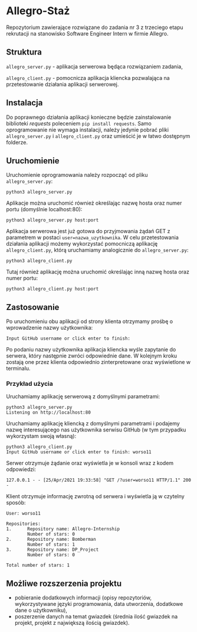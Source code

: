# Allegro-Staż
Repozytorium zawierające rozwiązane do zadania nr 3 z trzeciego etapu rekrutacji na stanowisko Software Engineer Intern w firmie Allegro.

## Struktura
`allegro_server.py` - aplikacja serwerowa będąca rozwiązaniem zadania,

`allegro_client.py` - pomocnicza aplikacja kliencka pozwalająca na przetestowanie działania aplikacji serwerowej.

## Instalacja
Do poprawnego działania aplikacji konieczne będzie zainstalowanie biblioteki *requests* poleceniem `pip install requests`.
Samo oprogramowanie nie wymaga instalacji, należy jedynie pobrać pliki `allegro_server.py` i `allegro_client.py` oraz umieścić je w łatwo dostępnym folderze.

## Uruchomienie
Uruchomienie oprogramowania należy rozpocząć od pliku `allegro_server.py`:
```
python3 allegro_server.py
```
Aplikacje można uruchomić również określając nazwę hosta oraz numer portu (domyślnie localhost:80):
```
python3 allegro_server.py host:port
```

Aplikacja serwerowa jest już gotowa do przyjmowania żądań GET z parametrem w postaci `user=nazwa_uzytkownika`.
W celu przetestowania działania aplikacji możemy wykorzystać pomocniczą aplikację `allegro_client.py`, którą uruchamiamy analogicznie do `allegro_server.py`:
```
python3 allegro_client.py
```
Tutaj również aplikację można uruchomić określając inną nazwę hosta oraz numer portu:
```
python3 allegro_client.py host:port
```

## Zastosowanie
Po uruchomieniu obu aplikacji od strony klienta otrzymamy prośbę o wprowadzenie nazwy użytkownika:
```
Input GitHub username or click enter to finish:
```
Po podaniu nazwy użytkownika aplikacja kliencka wyśle zapytanie do serwera, który następnie zwróci odpowiednie dane. W kolejnym kroku zostają one przez klienta odpowiednio zinterpretowane oraz wyświetlone w terminalu.

### Przykład użycia
Uruchamiamy aplikację serwerową z domyślnymi parametrami:
```
python3 allegro_server.py
Listening on http://localhost:80
```
Uruchamiamy aplikację kliencką z domyślnymi parametrami i podajemy nazwę interesującego nas użytkownika serwisu GitHub (w tym przypadku wykorzystam swoją własną):
```
python3 allegro_client.py
Input GitHub username or click enter to finish: worso11
```
Serwer otrzymuje żądanie oraz wyświetla je w konsoli wraz z kodem odpowiedzi:
```
127.0.0.1 - - [25/Apr/2021 19:33:58] "GET /?user=worso11 HTTP/1.1" 200 -
```
Klient otrzymuje informację zwrotną od serwera i wyświetla ją w czytelny sposób:
```
User: worso11

Repositories:
1.      Repository name: Allegro-Internship
        Number of stars: 0
2.      Repository name: Bomberman
        Number of stars: 1
3.      Repository name: DP_Project
        Number of stars: 0

Total number of stars: 1
```

## Możliwe rozszerzenia projektu
- pobieranie dodatkowych informacji (opisy repozytoriów, wykorzystywane języki programowania, data utworzenia, dodatkowe dane o użytkowniku),
- poszerzenie danych na temat gwiazdek (średnia ilość gwiazdek na projekt, projekt z największą ilością gwiazdek).
